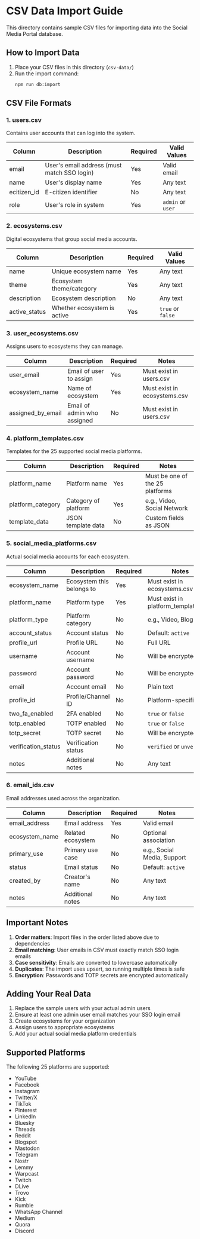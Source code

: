 # CSV Data Import Guide

This directory contains sample CSV files for importing data into the Social Media Portal database.

## How to Import Data

1. Place your CSV files in this directory (`csv-data/`)
2. Run the import command:
   ```bash
   npm run db:import
   ```

## CSV File Formats

### 1. users.csv
Contains user accounts that can log into the system.

| Column | Description | Required | Valid Values |
|--------|-------------|----------|--------------|
| email | User's email address (must match SSO login) | Yes | Valid email |
| name | User's display name | Yes | Any text |
| ecitizen_id | E-citizen identifier | No | Any text |
| role | User's role in system | Yes | `admin` or `user` |

### 2. ecosystems.csv
Digital ecosystems that group social media accounts.

| Column | Description | Required | Valid Values |
|--------|-------------|----------|--------------|
| name | Unique ecosystem name | Yes | Any text |
| theme | Ecosystem theme/category | Yes | Any text |
| description | Ecosystem description | No | Any text |
| active_status | Whether ecosystem is active | Yes | `true` or `false` |

### 3. user_ecosystems.csv
Assigns users to ecosystems they can manage.

| Column | Description | Required | Notes |
|--------|-------------|----------|--------|
| user_email | Email of user to assign | Yes | Must exist in users.csv |
| ecosystem_name | Name of ecosystem | Yes | Must exist in ecosystems.csv |
| assigned_by_email | Email of admin who assigned | No | Must exist in users.csv |

### 4. platform_templates.csv
Templates for the 25 supported social media platforms.

| Column | Description | Required | Notes |
|--------|-------------|----------|--------|
| platform_name | Platform name | Yes | Must be one of the 25 platforms |
| platform_category | Category of platform | Yes | e.g., Video, Social Network |
| template_data | JSON template data | No | Custom fields as JSON |

### 5. social_media_platforms.csv
Actual social media accounts for each ecosystem.

| Column | Description | Required | Notes |
|--------|-------------|----------|--------|
| ecosystem_name | Ecosystem this belongs to | Yes | Must exist in ecosystems.csv |
| platform_name | Platform type | Yes | Must exist in platform_templates.csv |
| platform_type | Platform category | No | e.g., Video, Blog |
| account_status | Account status | No | Default: `active` |
| profile_url | Profile URL | No | Full URL |
| username | Account username | No | Will be encrypted |
| password | Account password | No | Will be encrypted |
| email | Account email | No | Plain text |
| profile_id | Profile/Channel ID | No | Platform-specific ID |
| two_fa_enabled | 2FA enabled | No | `true` or `false` |
| totp_enabled | TOTP enabled | No | `true` or `false` |
| totp_secret | TOTP secret | No | Will be encrypted |
| verification_status | Verification status | No | `verified` or `unverified` |
| notes | Additional notes | No | Any text |

### 6. email_ids.csv
Email addresses used across the organization.

| Column | Description | Required | Notes |
|--------|-------------|----------|--------|
| email_address | Email address | Yes | Valid email |
| ecosystem_name | Related ecosystem | No | Optional association |
| primary_use | Primary use case | No | e.g., Social Media, Support |
| status | Email status | No | Default: `active` |
| created_by | Creator's name | No | Any text |
| notes | Additional notes | No | Any text |

## Important Notes

1. **Order matters**: Import files in the order listed above due to dependencies
2. **Email matching**: User emails in CSV must exactly match SSO login emails
3. **Case sensitivity**: Emails are converted to lowercase automatically
4. **Duplicates**: The import uses upsert, so running multiple times is safe
5. **Encryption**: Passwords and TOTP secrets are encrypted automatically

## Adding Your Real Data

1. Replace the sample users with your actual admin users
2. Ensure at least one admin user email matches your SSO login email
3. Create ecosystems for your organization
4. Assign users to appropriate ecosystems
5. Add your actual social media platform credentials

## Supported Platforms

The following 25 platforms are supported:
- YouTube
- Facebook
- Instagram
- Twitter/X
- TikTok
- Pinterest
- LinkedIn
- Bluesky
- Threads
- Reddit
- Blogspot
- Mastodon
- Telegram
- Nostr
- Lemmy
- Warpcast
- Twitch
- DLive
- Trovo
- Kick
- Rumble
- WhatsApp Channel
- Medium
- Quora
- Discord
